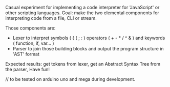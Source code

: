 Casual experiment for implementing a code interpreter for 'JavaScript'
or other scripting languages. Goal: make the two elemental components
for interpreting code from a file, CLI or stream.

Those components are:

   - Lexer	to interpret symbols ( { ( ; : ) operators ( + - * / ^ & ) and keywords ( function, if, var... )
   - Parser	to join those building blocks and output the program structure in 'AST' format

Expected results: get tokens from lexer, get an Abstract Syntax Tree from the parser, Have fun!

//	to be tested on arduino uno and mega during development.
